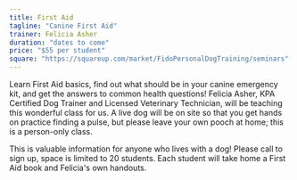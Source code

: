 ```yaml
---
title: First Aid
tagline: "Canine First Aid"
trainer: Felicia Asher 
duration: "dates to come"
price: "$55 per student"
square: "https://squareup.com/market/FidoPersonalDogTraining/seminars"
---
```


Learn First Aid basics, find out what should be in your canine emergency kit, and 
get the answers to common health questions! Felicia Asher, KPA Certified Dog Trainer 
and Licensed Veterinary Technician, will be teaching this wonderful class for us. 
A live dog will be on site so that you get hands on practice finding a pulse, but 
please leave your own pooch at home; this is a person-only class. 

This is valuable information for anyone who lives with a dog! Please call to sign 
up, space is limited to 20 students. Each student will take home a First Aid book 
and Felicia's own handouts. 

